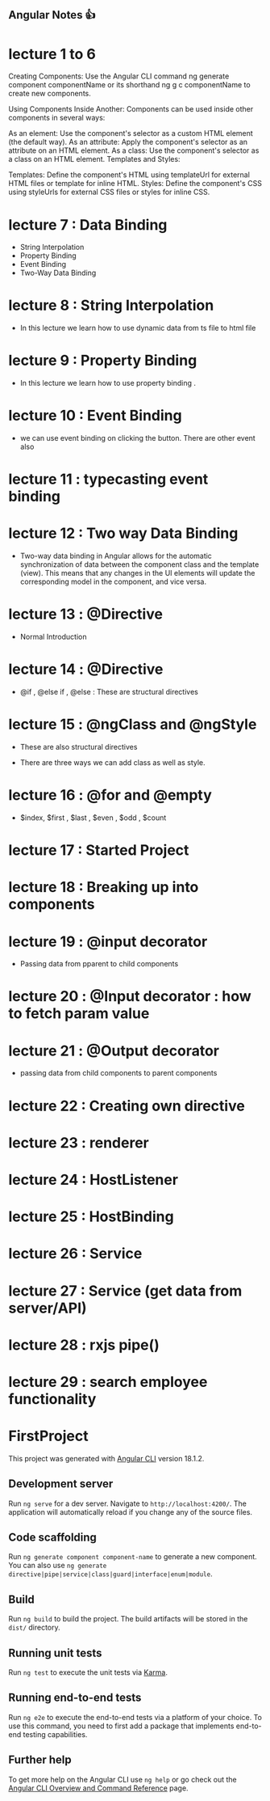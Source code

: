 ## Angular Notes 👍

# lecture 1 to 6
Creating Components: Use the Angular CLI command ng generate component componentName or its shorthand ng g c componentName to create new components.

Using Components Inside Another: Components can be used inside other components in several ways:

As an element: Use the component's selector as a custom HTML element (the default way).
As an attribute: Apply the component's selector as an attribute on an HTML element.
As a class: Use the component's selector as a class on an HTML element.
Templates and Styles:

Templates: Define the component's HTML using templateUrl for external HTML files or template for inline HTML.
Styles: Define the component's CSS using styleUrls for external CSS files or styles for inline CSS.

# lecture 7 : Data Binding
- String Interpolation
- Property Binding
- Event Binding
- Two-Way Data Binding

# lecture 8 : String Interpolation

- In this lecture we learn how to use dynamic data from ts file to html file

# lecture 9 : Property Binding

- In this lecture we learn how to use property binding .

# lecture 10 : Event Binding

- we can use event binding on clicking the button. There are other event also

# lecture 11 : typecasting event binding

# lecture 12 : Two way Data Binding

- Two-way data binding in Angular allows for the automatic synchronization of data between the component class and the template (view). This means that any changes in the UI elements will update the corresponding model in the component, and vice versa.

# lecture 13 : @Directive

- Normal Introduction

# lecture 14 : @Directive

- @if , @else if , @else : These are structural directives

# lecture 15 : @ngClass and @ngStyle

- These are also structural directives

- There are three ways we can add class as well as style.

# lecture 16 : @for and @empty

- $index, $first , $last , $even , $odd , $count

# lecture 17 : Started Project

# lecture 18 : Breaking up into components

# lecture 19 : @input decorator

- Passing data from pparent to child components

# lecture 20 : @Input decorator : how to fetch param value

# lecture 21 : @Output decorator

- passing data from child components to parent components

# lecture 22 : Creating own directive

# lecture 23 : renderer

# lecture 24 : HostListener

# lecture 25 : HostBinding

# lecture 26 : Service

# lecture 27 : Service (get data from server/API)

# lecture 28 : rxjs pipe() 

# lecture 29 : search employee functionality



































# FirstProject

This project was generated with [Angular CLI](https://github.com/angular/angular-cli) version 18.1.2.

## Development server

Run `ng serve` for a dev server. Navigate to `http://localhost:4200/`. The application will automatically reload if you change any of the source files.

## Code scaffolding

Run `ng generate component component-name` to generate a new component. You can also use `ng generate directive|pipe|service|class|guard|interface|enum|module`.

## Build

Run `ng build` to build the project. The build artifacts will be stored in the `dist/` directory.

## Running unit tests

Run `ng test` to execute the unit tests via [Karma](https://karma-runner.github.io).

## Running end-to-end tests

Run `ng e2e` to execute the end-to-end tests via a platform of your choice. To use this command, you need to first add a package that implements end-to-end testing capabilities.

## Further help

To get more help on the Angular CLI use `ng help` or go check out the [Angular CLI Overview and Command Reference](https://angular.dev/tools/cli) page.
